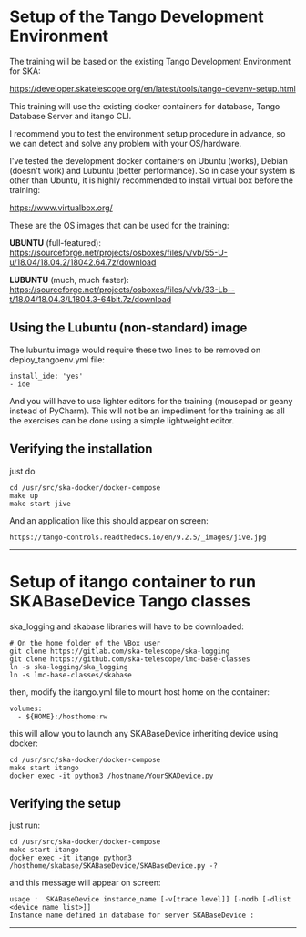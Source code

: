 # Setup of the Tango Development Environment

The training will be based on the existing Tango Development Environment for SKA:

  https://developer.skatelescope.org/en/latest/tools/tango-devenv-setup.html

This training will use the existing docker containers for database, Tango Database Server
and itango CLI.

I recommend you to test the environment setup procedure in advance, 
so we can detect and solve any problem with your OS/hardware. 

I've tested the development docker containers on Ubuntu (works), Debian (doesn't work) 
and Lubuntu (better performance). So in case your system is other than Ubuntu, 
it is highly recommended to install virtual box before the training: 

  https://www.virtualbox.org/

These are the OS images that can be used for the training:

**UBUNTU** (full-featured):
https://sourceforge.net/projects/osboxes/files/v/vb/55-U-u/18.04/18.04.2/18042.64.7z/download

**LUBUNTU** (much, much faster):
https://sourceforge.net/projects/osboxes/files/v/vb/33-Lb--t/18.04/18.04.3/L1804.3-64bit.7z/download

## Using the Lubuntu (non-standard) image

The lubuntu image would require these two lines to be removed on deploy_tangoenv.yml file:

    install_ide: 'yes'
    - ide

And you will have to use lighter editors for the training (mousepad or geany instead of PyCharm). 
This will not be an impediment for the training as all the exercises can be done using 
a simple lightweight editor.

## Verifying the installation

just do 

    cd /usr/src/ska-docker/docker-compose
    make up
    make start jive

And an application like this should appear on screen:

    https://tango-controls.readthedocs.io/en/9.2.5/_images/jive.jpg    

----

# Setup of itango container to run SKABaseDevice Tango classes

ska_logging and skabase libraries will have to be downloaded:

    # On the home folder of the VBox user
    git clone https://gitlab.com/ska-telescope/ska-logging
    git clone https://github.com/ska-telescope/lmc-base-classes
    ln -s ska-logging/ska_logging
    ln -s lmc-base-classes/skabase
    
then, modify the itango.yml file to mount host home on the container:

    volumes:
      - ${HOME}:/hosthome:rw

this will allow you to launch any SKABaseDevice inheriting device using docker:

    cd /usr/src/ska-docker/docker-compose
    make start itango
    docker exec -it python3 /hostname/YourSKADevice.py    


## Verifying the setup

just run:

    cd /usr/src/ska-docker/docker-compose
    make start itango
    docker exec -it itango python3 /hosthome/skabase/SKABaseDevice/SKABaseDevice.py -?

and this message will appear on screen:

    usage :  SKABaseDevice instance_name [-v[trace level]] [-nodb [-dlist <device name list>]]
    Instance name defined in database for server SKABaseDevice :




----


